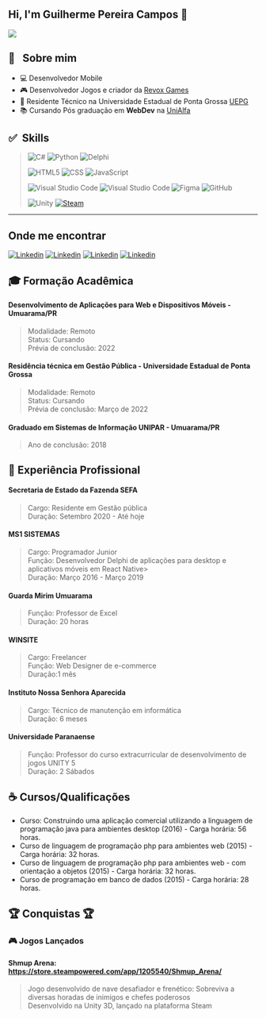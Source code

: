 ## Hi, I'm Guilherme Pereira Campos :space_invader:
![](https://komarev.com/ghpvc/?username=guilhermexpc&color=006bed)

## :robot: &nbsp; Sobre mim 

- :computer: Desenvolvedor Mobile
- :video_game: Desenvolvedor Jogos e criador da <a href="https://store.steampowered.com/curator/36621295">Revox Games</a>
- :briefcase: Residente Técnico na  Universidade Estadual de Ponta Grossa <a href="https://www.uepg.br/">UEPG</a> 
- :books: Cursando Pós graduação em **WebDev** na <a href="https://webdev.alfaumuarama.edu.br/"> UniAlfa</a>

## :white_check_mark: &nbsp;Skills

>![C#](https://img.shields.io/badge/-CSharp-373737?style=flat&logo=csharp&labelColor=373737&color=026F9A)
![Python](https://img.shields.io/badge/-Python-373737?style=flat&logo=python&logoColor=white&labelColor=373737&color=026F9A)
![Delphi](https://img.shields.io/badge/-Delphi-373737?style=flat&logo=delphi&logoColor=white&labelColor=373737&color=026F9A)
>
>![HTML5](https://img.shields.io/badge/-HTML5-373737?style=flat&logo=HTML5&labelColor=373737&color=026F9A)
![CSS](https://img.shields.io/badge/-CSS-373737?style=flat&logo=CSS3&labelColor=373737&color=026F9A&logoColor=00A5E7)
![JavaScript](https://img.shields.io/badge/-JavaScript-333737373333?style=flat&logo=javascript&labelColor=373737&color=026F9A)
>
>![Visual Studio Code](https://img.shields.io/badge/-Visual%20Studio-373737?style=flat&logo=visual-studio-code&labelColor=373737&color=026F9A)
>![Visual Studio Code](https://img.shields.io/badge/-Pycharm-373737?style=flat&logo=pycharm&labelColor=373737&color=026F9A)
![Figma](https://img.shields.io/badge/-Figma-373737?style=flat&logo=figma&labelColor=373737&color=026F9A)
![GitHub](https://img.shields.io/badge/-GitHub-373737?style=flat&logo=github&labelColor=373737&color=026F9A)
>
>![Unity](https://img.shields.io/badge/-Unity-373737?style=flat&logo=unity&labelColor=373737&color=026F9A)
[![Steam](https://img.shields.io/badge/-Steam%20Dev-373737?style=flat&logo=steam&labelColor=373737&color=026F9A)](https://store.steampowered.com/curator/36621295)
***
## Onde me encontrar
[![Linkedin](https://img.shields.io/badge/LinkedIn-0077B5?style=for-the-badge&logo=linkedin&logoColor=white)](#)
[![Linkedin](https://img.shields.io/badge/<GuilhermeXPC>-%231DA1F2.svg?style=for-the-badge&logo=Twitter&logoColor=white)](https://twitter.com/GuilhermeXPC)
[![Linkedin](https://img.shields.io/badge/Revox%20Games-%23000000.svg?style=for-the-badge&logo=steam&logoColor=white)](https://store.steampowered.com/curator/36621295)
[![Linkedin](https://img.shields.io/badge/<Revox%20Games>-%231DA1F2.svg?style=for-the-badge&logo=Twitter&logoColor=white)](https://twitter.com/RevoxGames)

## 🎓 Formação Acadêmica

#### Desenvolvimento de Aplicações para Web e Dispositivos Móveis - Umuarama/PR
> Modalidade: Remoto <br/>
> Status: Cursando <br/>
> Prévia de conclusão: 2022

#### Residência técnica em Gestão Pública - **Universidade Estadual de Ponta Grossa**
> Modalidade: Remoto <br/>
> Status: Cursando <br/>
> Prévia de conclusão: Março de 2022

#### Graduado em Sistemas de Informação UNIPAR - Umuarama/PR 
> Ano de conclusão: 2018

## :briefcase: Experiência Profissional

#### Secretaria de Estado da Fazenda SEFA
> Cargo: Residente em Gestão pública <br/>
> Duração: Setembro 2020 - Até hoje 

#### MS1 SISTEMAS
> Cargo: Programador Junior <br/>
> Função: Desenvolvedor Delphi de aplicações para desktop e aplicativos móveis em React Native> <br/>
> Duração: Março 2016 - Março 2019

#### Guarda Mirim Umuarama
> Função: Professor de Excel <br/>
> Duração: 20 horas 

#### WINSITE
> Cargo: Freelancer <br/>
> Função: Web Designer de e-commerce <br/>
> Duração:1 mês

#### Instituto Nossa Senhora Aparecida
> Cargo: Técnico de manutenção em informática <br/>
> Duração: 6 meses

#### Universidade Paranaense
> Função: Professor do curso extracurricular de desenvolvimento de jogos UNITY 5  <br/>
> Duração: 2 Sábados

## ☕ Cursos/Qualificações
- Curso: Construindo uma aplicação comercial utilizando a linguagem de programação java para ambientes desktop (2016) - Carga horária: 56 horas.
- Curso de linguagem de programação php para ambientes web (2015) - Carga horária: 32 horas.
- Curso de linguagem de programação php para ambientes web - com orientação a objetos (2015) - Carga horária: 32 horas.
- Curso de programação em banco de dados (2015) - Carga horária: 28 horas.

## :trophy: Conquistas :trophy:
### 🎮 Jogos Lançados
#### **Shmup Arena**: https://store.steampowered.com/app/1205540/Shmup_Arena/
> Jogo desenvolvido de nave desafiador e frenético: Sobreviva a diversas horadas de inimigos e chefes poderosos <br/>
> Desenvolvido na Unity 3D, lançado na plataforma Steam

